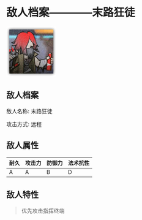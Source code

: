 # 敌人档案————末路狂徒

![末路狂徒](./eneIcons/末路狂徒.png)

## 敌人档案

敌人名称: 末路狂徒

攻击方式: 远程

## 敌人属性

| 耐久      | 攻击力  | 防御力 | 法术抗性 |
|---------|------|-----|------|
| A | A | B | D |

## 敌人特性
> 优先攻击指挥终端
